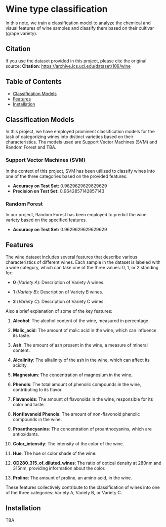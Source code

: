 # Wine type classification

In this note, we train a classification model to analyze the chemical and visual features of wine samples and classify them based on their cultivar (grape variety).

## Citation

If you use the dataset provided in this project, please cite the original source:
**Citation**: https://archive.ics.uci.edu/dataset/109/wine

## Table of Contents

- [Classification Models](#classification-models)
- [Features](#features)
- [Installation](#installation)


## Classification Models

In this project, we have employed prominent classification models for the task of categorizing wines into distinct varieties based on their characteristics. The models used are Support Vector Machines (SVM) and Random Forest and TBA.

### Support Vector Machines (SVM)

In the context of this project, SVM has been utilized to classify wines into one of the three categories based on the provided features.

- **Accuracy on Test Set:** 0.9629629629629629
- **Precision on Test Set:** 0.9642857142857143

### Random Forest

In our project, Random Forest has been employed to predict the wine variety based on the specified features.

- **Accuracy on Test Set:** 0.9629629629629629

## Features

The wine dataset includes several features that describe various characteristics of different wines. Each sample in the dataset is labeled with a wine category, which can take one of the three values: 0, 1, or 2 standing for: 

- **0** (*Variety A*): Description of Variety A wines.

- **1** (*Variety B*): Description of Variety B wines.

- **2** (*Variety C*): Description of Variety C wines.

Also a brief explanation of some of the key features:

1. **Alcohol**: The alcohol content of the wine, measured in percentage.

2. **Malic_acid**: The amount of malic acid in the wine, which can influence its taste.

3. **Ash**: The amount of ash present in the wine, a measure of mineral content.

4. **Alcalinity**: The alkalinity of the ash in the wine, which can affect its acidity.

5. **Magnesium**: The concentration of magnesium in the wine.

6. **Phenols**: The total amount of phenolic compounds in the wine, contributing to its flavor.

7. **Flavanoids**: The amount of flavonoids in the wine, responsible for its color and taste.

8. **Nonflavanoid Phenols**: The amount of non-flavonoid phenolic compounds in the wine.

9. **Proanthocyanins**: The concentration of proanthocyanins, which are antioxidants.

10. **Color_intensity**: The intensity of the color of the wine.

11. **Hue**: The hue or color shade of the wine.

12. **OD280_315_of_diluted_wines**: The ratio of optical density at 280nm and 315nm, providing information about the color.

13. **Proline**: The amount of proline, an amino acid, in the wine.

These features collectively contribute to the classification of wines into one of the three categories: Variety A, Variety B, or Variety C.


## Installation

TBA
